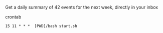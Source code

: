 Get a daily summary of 42 events for the next week, directly in your inbox

crontab
```shell
15 11 * * *  [PWD]/bash start.sh
```
